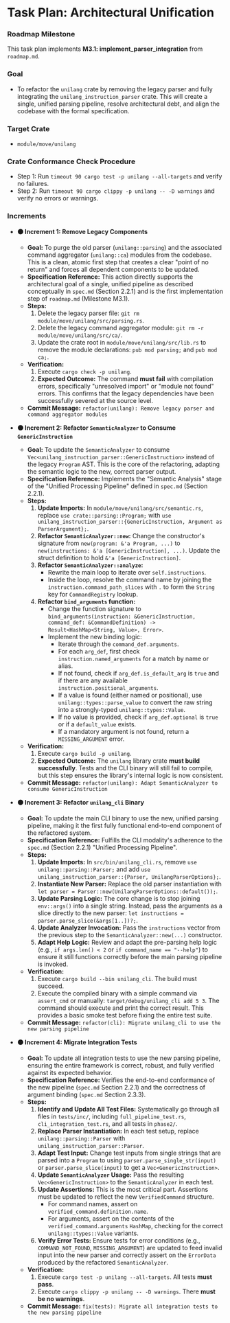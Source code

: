 # Task Plan: Architectural Unification

### Roadmap Milestone
This task plan implements **M3.1: implement_parser_integration** from `roadmap.md`.

### Goal
*   To refactor the `unilang` crate by removing the legacy parser and fully integrating the `unilang_instruction_parser` crate. This will create a single, unified parsing pipeline, resolve architectural debt, and align the codebase with the formal specification.

### Target Crate
*   `module/move/unilang`

### Crate Conformance Check Procedure
*   Step 1: Run `timeout 90 cargo test -p unilang --all-targets` and verify no failures.
*   Step 2: Run `timeout 90 cargo clippy -p unilang -- -D warnings` and verify no errors or warnings.

### Increments

*   **⚫ Increment 1: Remove Legacy Components**
    *   **Goal:** To purge the old parser (`unilang::parsing`) and the associated command aggregator (`unilang::ca`) modules from the codebase. This is a clean, atomic first step that creates a clear "point of no return" and forces all dependent components to be updated.
    *   **Specification Reference:** This action directly supports the architectural goal of a single, unified pipeline as described conceptually in `spec.md` (Section 2.2.1) and is the first implementation step of `roadmap.md` (Milestone M3.1).
    *   **Steps:**
        1.  Delete the legacy parser file: `git rm module/move/unilang/src/parsing.rs`.
        2.  Delete the legacy command aggregator module: `git rm -r module/move/unilang/src/ca/`.
        3.  Update the crate root in `module/move/unilang/src/lib.rs` to remove the module declarations: `pub mod parsing;` and `pub mod ca;`.
    *   **Verification:**
        1.  Execute `cargo check -p unilang`.
        2.  **Expected Outcome:** The command **must fail** with compilation errors, specifically "unresolved import" or "module not found" errors. This confirms that the legacy dependencies have been successfully severed at the source level.
    *   **Commit Message:** `refactor(unilang): Remove legacy parser and command aggregator modules`

*   **⚫ Increment 2: Refactor `SemanticAnalyzer` to Consume `GenericInstruction`**
    *   **Goal:** To update the `SemanticAnalyzer` to consume `Vec<unilang_instruction_parser::GenericInstruction>` instead of the legacy `Program` AST. This is the core of the refactoring, adapting the semantic logic to the new, correct parser output.
    *   **Specification Reference:** Implements the "Semantic Analysis" stage of the "Unified Processing Pipeline" defined in `spec.md` (Section 2.2.1).
    *   **Steps:**
        1.  **Update Imports:** In `module/move/unilang/src/semantic.rs`, replace `use crate::parsing::Program;` with `use unilang_instruction_parser::{GenericInstruction, Argument as ParserArgument};`.
        2.  **Refactor `SemanticAnalyzer::new`:** Change the constructor's signature from `new(program: &'a Program, ...)` to `new(instructions: &'a [GenericInstruction], ...)`. Update the struct definition to hold `&'a [GenericInstruction]`.
        3.  **Refactor `SemanticAnalyzer::analyze`:**
            *   Rewrite the main loop to iterate over `self.instructions`.
            *   Inside the loop, resolve the command name by joining the `instruction.command_path_slices` with `.` to form the `String` key for `CommandRegistry` lookup.
        4.  **Refactor `bind_arguments` function:**
            *   Change the function signature to `bind_arguments(instruction: &GenericInstruction, command_def: &CommandDefinition) -> Result<HashMap<String, Value>, Error>`.
            *   Implement the new binding logic:
                *   Iterate through the `command_def.arguments`.
                *   For each `arg_def`, first check `instruction.named_arguments` for a match by name or alias.
                *   If not found, check if `arg_def.is_default_arg` is `true` and if there are any available `instruction.positional_arguments`.
                *   If a value is found (either named or positional), use `unilang::types::parse_value` to convert the raw string into a strongly-typed `unilang::types::Value`.
                *   If no value is provided, check if `arg_def.optional` is `true` or if a `default_value` exists.
                *   If a mandatory argument is not found, return a `MISSING_ARGUMENT` error.
    *   **Verification:**
        1.  Execute `cargo build -p unilang`.
        2.  **Expected Outcome:** The `unilang` library crate **must build successfully**. Tests and the CLI binary will still fail to compile, but this step ensures the library's internal logic is now consistent.
    *   **Commit Message:** `refactor(unilang): Adapt SemanticAnalyzer to consume GenericInstruction`

*   **⚫ Increment 3: Refactor `unilang_cli` Binary**
    *   **Goal:** To update the main CLI binary to use the new, unified parsing pipeline, making it the first fully functional end-to-end component of the refactored system.
    *   **Specification Reference:** Fulfills the CLI modality's adherence to the `spec.md` (Section 2.2.1) "Unified Processing Pipeline".
    *   **Steps:**
        1.  **Update Imports:** In `src/bin/unilang_cli.rs`, remove `use unilang::parsing::Parser;` and add `use unilang_instruction_parser::{Parser, UnilangParserOptions};`.
        2.  **Instantiate New Parser:** Replace the old parser instantiation with `let parser = Parser::new(UnilangParserOptions::default());`.
        3.  **Update Parsing Logic:** The core change is to stop joining `env::args()` into a single string. Instead, pass the arguments as a slice directly to the new parser: `let instructions = parser.parse_slice(&args[1..])?;`.
        4.  **Update Analyzer Invocation:** Pass the `instructions` vector from the previous step to the `SemanticAnalyzer::new(...)` constructor.
        5.  **Adapt Help Logic:** Review and adapt the pre-parsing help logic (e.g., `if args.len() < 2` or `if command_name == "--help"`) to ensure it still functions correctly before the main parsing pipeline is invoked.
    *   **Verification:**
        1.  Execute `cargo build --bin unilang_cli`. The build must succeed.
        2.  Execute the compiled binary with a simple command via `assert_cmd` or manually: `target/debug/unilang_cli add 5 3`. The command should execute and print the correct result. This provides a basic smoke test before fixing the entire test suite.
    *   **Commit Message:** `refactor(cli): Migrate unilang_cli to use the new parsing pipeline`

*   **⚫ Increment 4: Migrate Integration Tests**
    *   **Goal:** To update all integration tests to use the new parsing pipeline, ensuring the entire framework is correct, robust, and fully verified against its expected behavior.
    *   **Specification Reference:** Verifies the end-to-end conformance of the new pipeline (`spec.md` Section 2.2.1) and the correctness of argument binding (`spec.md` Section 2.3.3).
    *   **Steps:**
        1.  **Identify and Update All Test Files:** Systematically go through all files in `tests/inc/`, including `full_pipeline_test.rs`, `cli_integration_test.rs`, and all tests in `phase2/`.
        2.  **Replace Parser Instantiation:** In each test setup, replace `unilang::parsing::Parser` with `unilang_instruction_parser::Parser`.
        3.  **Adapt Test Input:** Change test inputs from single strings that are parsed into a `Program` to using `parser.parse_single_str(input)` or `parser.parse_slice(input)` to get a `Vec<GenericInstruction>`.
        4.  **Update `SemanticAnalyzer` Usage:** Pass the resulting `Vec<GenericInstruction>` to the `SemanticAnalyzer` in each test.
        5.  **Update Assertions:** This is the most critical part. Assertions must be updated to reflect the new `VerifiedCommand` structure.
            *   For command names, assert on `verified_command.definition.name`.
            *   For arguments, assert on the contents of the `verified_command.arguments` `HashMap`, checking for the correct `unilang::types::Value` variants.
        6.  **Verify Error Tests:** Ensure tests for error conditions (e.g., `COMMAND_NOT_FOUND`, `MISSING_ARGUMENT`) are updated to feed invalid input into the new parser and correctly assert on the `ErrorData` produced by the refactored `SemanticAnalyzer`.
    *   **Verification:**
        1.  Execute `cargo test -p unilang --all-targets`. All tests **must pass**.
        2.  Execute `cargo clippy -p unilang -- -D warnings`. There **must be no warnings**.
    *   **Commit Message:** `fix(tests): Migrate all integration tests to the new parsing pipeline`